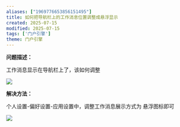 ```yaml
---
aliases: ["1969776653856151495"]
title: 如何把导航栏上的工作消息位置调整成悬浮显示
created: 2025-07-15
modified: 2025-07-15
tags: ['门户引擎']
theme: 门户引擎
---
```


**问题描述：**

工作消息显示在导航栏上了，该如何调整

![](730499c545c0a3c55286d4d84735f711.jpg)

**解决方法：**

个人设置-偏好设置-应用设置中，调整工作消息展示方式为 悬浮图标即可

![](49db1f01acd029b9340ac4b797f8fe15.jpg)